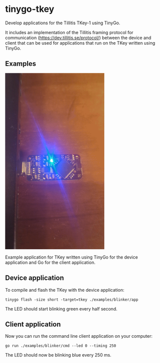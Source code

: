 # tinygo-tkey

Develop applications for the Tillitis TKey-1 using TinyGo. 

It includes an implementation of the Tillitis framing protocol for communication (https://dev.tillitis.se/protocol/) between the device and client that can be used for applications that run on the TKey written using TinyGo. 

## Examples

![tkey led](./images/tkey-led.gif)

Example application for TKey written using TinyGo for the device application and Go for the client application.

## Device application

To compile and flash the TKey with the device application:

```shell
tinygo flash -size short -target=tkey ./examples/blinker/app
```

The LED should start blinking green every half second.

## Client application

Now you can run the command line client application on your computer:

```shell
go run ./examples/blinker/cmd --led 0 --timing 250
```

The LED should now be blinking blue every 250 ms.
